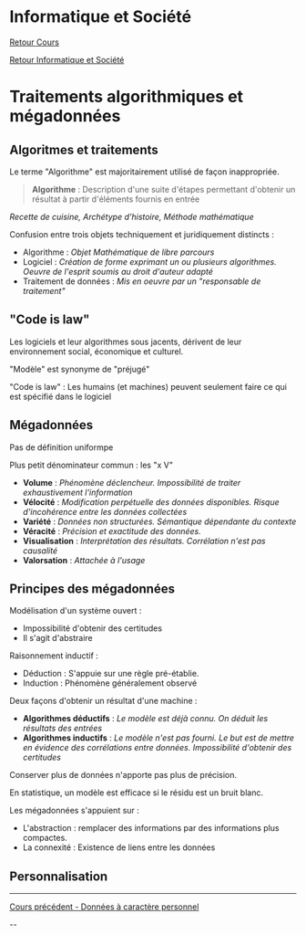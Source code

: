 # Informatique et Société

[Retour Cours](https://mcheungsen.github.io/cours/ "Licence 3")

[Retour Informatique et Société](index.md)

# Traitements algorithmiques et mégadonnées

## Algoritmes et traitements

Le terme "Algorithme" est majoritairement utilisé de façon inappropriée.

>**Algorithme** : Description d'une suite d'étapes permettant d'obtenir un résultat à partir d'éléments fournis en entrée

*Recette de cuisine, Archétype d'histoire, Méthode mathématique*

Confusion entre trois objets techniquement et juridiquement distincts : 
- Algorithme : *Objet Mathématique de libre parcours*
- Logiciel : *Création de forme exprimant un ou plusieurs algorithmes. Oeuvre de l'esprit soumis au droit d'auteur adapté*
- Traitement de données : *Mis en oeuvre par un "responsable de traitement"*

## "Code is law"

Les logiciels et leur algorithmes sous jacents, dérivent de leur environnement social, économique et culturel.

"Modèle" est synonyme de "préjugé"

"Code is law" : Les humains  (et machines) peuvent seulement faire ce qui est spécifié dans le logiciel

## Mégadonnées

Pas de définition uniformpe

Plus petit dénominateur commun : les "x V"
- **Volume** : *Phénomène déclencheur. Impossibilité de traiter exhaustivement l'information*
- **Vélocité** : *Modification perpétuelle des données disponibles. Risque d'incohérence entre les données collectées*
- **Variété** : *Données non structurées. Sémantique dépendante du contexte*
- **Véracité** : *Précision et exactitude des données.*
- **Visualisation** : *Interprétation des résultats. Corrélation n'est pas causalité*
- **Valorsation** : *Attachée à l'usage*

## Principes des mégadonnées

Modélisation d'un système ouvert :
- Impossibilité d'obtenir des certitudes
- Il s'agit d'abstraire

Raisonnement inductif :
- Déduction : S'appuie sur une règle pré-établie.
- Induction : Phénomène généralement observé

Deux façons d'obtenir un résultat d'une machine :
- **Algorithmes déductifs** : *Le modèle est déjà connu. On déduit les résultats des entrées*
- **Algorithmes inductifs** : *Le modèle n'est pas fourni. Le but est de mettre en évidence des corrélations entre données. Impossibilité d'obtenir des certitudes*

Conserver plus de données n'apporte pas plus de précision.

En statistique, un modèle est efficace si le résidu est un bruit blanc.

Les mégadonnées s'appuient sur :
- L'abstraction : remplacer des informations par des informations plus compactes.
- La connexité : Existence de liens entre les données

## Personnalisation
_____
[Cours précédent - Données à caractère personnel](info-societe-2.md)

--